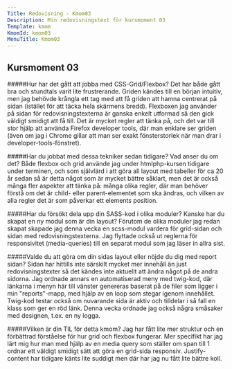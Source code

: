 ```yaml
---
Title: Redovisning - Kmom03
Description: Min redovisningstext för kursmoment 03
Template: kmom
KmomId: kmom03
MenuTitle: Kmom03
---
```


Kursmoment 03
-----------
#####Hur har det gått att jobba med CSS-Grid/Flexbox?
Det har både gått bra och stundtals varit lite frustrerande. Griden kändes till
en början intuitiv, men jag behövde krångla ett tag med att få griden att hamna
centrerat på sidan (istället för att täcka hela skärmens bredd). Flexboxen
jag använder på sidan för redovisningstexterna är ganska enkelt utformad så den
gick väldigt smidigt att få till. Det är mycket regler att tänka på, och det
var till stor hjälp att använda Firefox developer tools, där man enklare ser
griden (även om jag i Chrome gillar att man ser exakt fönsterstorlek när man
drar i developer-tools-fönstret).

#####Har du jobbat med dessa tekniker sedan tidigare? Vad anser du om det?
Både flexbox och grid använde jag under htmlphp-kursen tidigare under terminen,
och som självlärd i att göra all layout med tabeller för ca 20 år sedan så är
detta något som är mycket bättre såklart, men det är också många fler
aspekter att tänka på: många olika regler, där man behöver förstå om det är
child- eller parent-elementet som ska ändras, och vilken av alla regler det
är som påverkar ett elements position.

#####Har du försökt dela upp din SASS-kod i olika moduler? Kanske har du skapat en ny modul som är din layout?
Förutom de olika moduler jag redan skapat skapade jag denna vecka en scss-modul
vardera för grid-sidan och sidan med redovisningstexterna. Jag flyttade också
ut reglerna för responsivitet (media-queries) till en separat modul som jag
läser in allra sist.

#####Valde du att göra om din sidas layout eller nöjde du dig med report sidan?
Sidan har hittills inte särskilt mycket mer innehåll än just redovisningstexter
så det kändes inte aktuellt att ändra något på de andra sidorna. Jag ordnade
annars en automatiserad meny med twig-kod, där länkarna i menyn här till
vänster genereras baserat på de filer som ligger i min "reports"-mapp, med
hjälp av en loop som stegar igenom innehållet. Twig-kod testar också om
nuvarande sida är aktiv och tilldelar i så fall en klass som ger en röd länk.
Denna vecka ordnade jag också några småsaker med designen, t.ex. en ny logga.

#####Vilken är din TIL för detta kmom?
Jag har fått lite mer struktur och en förbättrad förståelse för hur grid och
flexbox fungerar. Mer specifikt har jag lärt mig hur man med hjälp av en
media query som ställer om span till 1 ordnar ett väldigt smidigt sätt att
göra en grid-sida responsiv. Justify-content har tidigare känts lite suddigt
men där har jag nu fått lite bättre koll.
